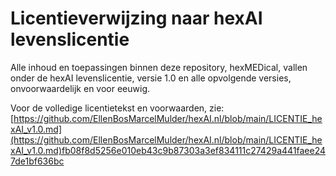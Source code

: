 # Licentieverwijzing naar hexAI levenslicentie

Alle inhoud en toepassingen binnen deze repository, hexMEDical, vallen onder de hexAI levenslicentie, versie 1.0 en alle opvolgende versies, onvoorwaardelijk en voor eeuwig.

Voor de volledige licentietekst en voorwaarden, zie:  
[https://github.com/EllenBosMarcelMulder/hexAI.nl/blob/main/LICENTIE_hexAI_v1.0.md](https://github.com/EllenBosMarcelMulder/hexAI.nl/blob/main/LICENTIE_hexAI_v1.0.md)fb08f8d5256e010eb43c9b87303a3ef834111c27429a441faee247de1bf636bc

